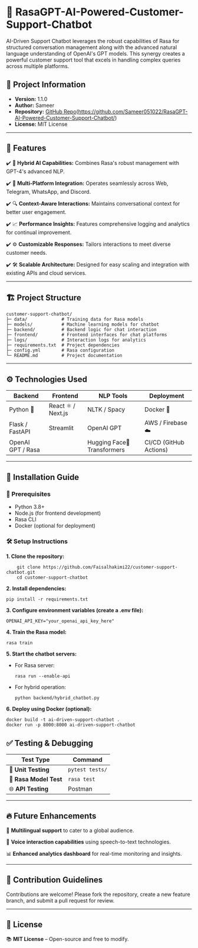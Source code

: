 # 🤖 RasaGPT-AI-Powered-Customer-Support-Chatbot
AI-Driven Support Chatbot leverages the robust capabilities of Rasa for structured conversation management along with the advanced natural language understanding of OpenAI's GPT models. This synergy creates a powerful customer support tool that excels in handling complex queries across multiple platforms.

## 📌 Project Information

- **Version:** 1.1.0  
- **Author:** Sameer
- **Repository:** [GitHub Repo]([https://github.com/Sameer051022/RasaGPT-AI-Powered-Customer-Support-Chatbot/])(https://github.com/Sameer051022/RasaGPT-AI-Powered-Customer-Support-Chatbot/) 
- **License:** MIT License  
---

## 🌟 Features

✔️ 🚀 **Hybrid AI Capabilities:** Combines Rasa's robust management with GPT-4's advanced NLP.  

✔️ 📲 **Multi-Platform Integration:** Operates seamlessly across Web, Telegram, WhatsApp, and Discord.  

✔️ 🔍 **Context-Aware Interactions:** Maintains conversational context for better user engagement. 

✔️ 📈 **Performance Insights:** Features comprehensive logging and analytics for continual improvement.  

✔️ ⚙️ **Customizable Responses:** Tailors interactions to meet diverse customer needs. 

✔️ 🛠️ **Scalable Architecture:** Designed for easy scaling and integration with existing APIs and cloud services.  

---

## 🏗️ Project Structure

```
customer-support-chatbot/
├─ data/             # Training data for Rasa models
├─ models/           # Machine learning models for chatbot
├─ backend/          # Backend logic for chat interaction
├─ frontend/         # Frontend interfaces for chat platforms
├─ logs/             # Interaction logs for analytics
├─ requirements.txt  # Project dependencies
├─ config.yml        # Rasa configuration
└─ README.md         # Project documentation
```

---

## ⚙️ Technologies Used

| **Backend**       | **Frontend**       | **NLP Tools**   | **Deployment**         |
| ----------------- | ------------------ | --------------- | ---------------------- |
| Python 🐍         | React ⚛️ / Next.js | NLTK / Spacy    | Docker 🐳              |
| Flask / FastAPI   | Streamlit          | OpenAI GPT | AWS / Firebase ☁️      |
| OpenAI GPT / Rasa |                    | Hugging Face🤗 Transformers    | CI/CD (GitHub Actions) |

---

## 🚀 Installation Guide

### 🔧 Prerequisites

- Python 3.8+
- Node.js (for frontend development)
- Rasa CLI
- Docker (optional for deployment)

### 🛠️ Setup Instructions
**1. Clone the repository:**

        git clone https://github.com/Faisalhakimi22/customer-support-chatbot.git
        cd customer-support-chatbot
        
**2. Install dependencies:**

    pip install -r requirements.txt

**3. Configure environment variables (create a .env file):**

    OPENAI_API_KEY="your_openai_api_key_here"

**4. Train the Rasa model:**

    rasa train

**5. Start the chatbot servers:**

- For Rasa server:

      rasa run --enable-api

- For hybrid operation:

      python backend/hybrid_chatbot.py

**6. Deploy using Docker (optional):**

    docker build -t ai-driven-support-chatbot .
    docker run -p 8000:8000 ai-driven-support-chatbot

## ✅ Testing & Debugging

| Test Type              | Command         |
| ---------------------- | --------------- |
| 🧪 **Unit Testing**    | `pytest tests/` |
| 🔄 **Rasa Model Test** | `rasa test`     |
| 🌐 **API Testing**     | Postman         |

---

## 🔥 Future Enhancements

🚀 **Multilingual support** to cater to a global audience. 

🎤 **Voice interaction capabilities** using speech-to-text technologies. 

📊 **Enhanced analytics dashboard** for real-time monitoring and insights.  

---

## 🤝 Contribution Guidelines

Contributions are welcome! Please fork the repository, create a new feature branch, and submit a pull request for review.

---

## 📜 License

📚 **MIT License** – Open-source and free to modify.  

